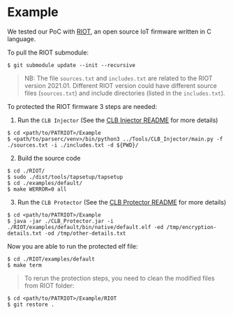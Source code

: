 # Example

We tested our PoC with [RIOT](http://riot-os.org/), an open source IoT firmware written in C language.

To pull the RIOT submodule:
```
$ git submodule update --init --recursive
```

> NB: The file `sources.txt` and `includes.txt` are related to the RIOT version 2021.01. Different RIOT version could have different source files (`sources.txt`) and include directories (listed in the `includes.txt`). 

To protected the RIOT firmware 3 steps are needed:
1) Run the `CLB Injector` (See the [CLB Injector README](../Tools/CLB_Injector/README.md) for more details)
```
$ cd <path/to/PATRIOT>/Example
$ <path/to/parserc/venv>/bin/python3 ../Tools/CLB_Injector/main.py -f ./sources.txt -i ./includes.txt -d ${PWD}/
```
2) Build the source code
```
$ cd ./RIOT/
$ sudo ./dist/tools/tapsetup/tapsetup
$ cd ./examples/default/
$ make WERROR=0 all
```
3) Run the `CLB Protector` (See the [CLB Protector README](../Tools/CLB_Protector/README.md) for more details)
```
$ cd <path/to/PATRIOT>/Example
$ java -jar ./CLB_Protector.jar -i ./RIOT/examples/default/bin/native/default.elf -ed /tmp/encryption-details.txt -od /tmp/other-details.txt
```


Now you are able to run the protected elf file:
```
$ cd ./RIOT/examples/default 
$ make term
```

> To rerun the protection steps, you need to clean the modified files from RIOT folder:
```
$ cd <path/to/PATRIOT>/Example/RIOT
$ git restore .
```
